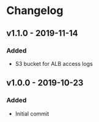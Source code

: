 # Changelog

## v1.1.0 - 2019-11-14
### Added
- S3 bucket for ALB access logs

## v1.0.0 - 2019-10-23
### Added
- Initial commit
